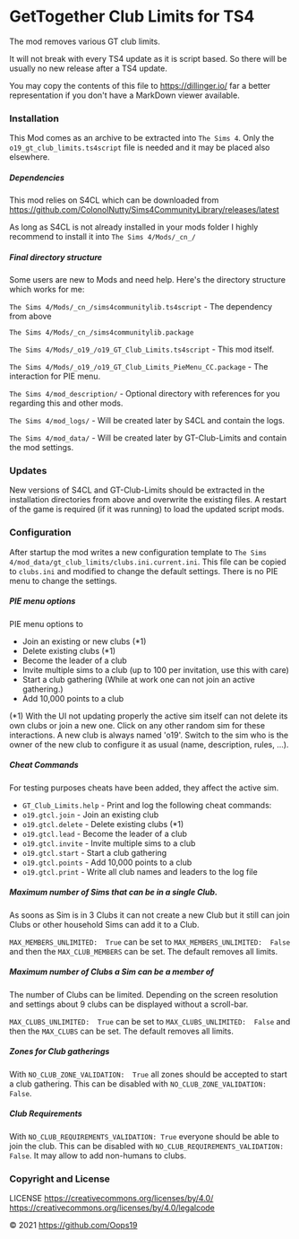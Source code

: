 #  GetTogether Club Limits for TS4
The mod removes various GT club limits.

It will not break with every TS4 update as it is script based. So there will be usually no new release after a TS4 update.

You may copy the contents of this file to https://dillinger.io/ far a better representation if you don't have a MarkDown viewer available.

### Installation
This Mod comes as an archive to be extracted into `The Sims 4`. Only the `o19_gt_club_limits.ts4script` file is needed and it may be placed also elsewhere.

##### Dependencies
This mod relies on S4CL which can be downloaded from https://github.com/ColonolNutty/Sims4CommunityLibrary/releases/latest

As long as S4CL is not already installed in your mods folder I highly recommend to install it into `The Sims 4/Mods/_cn_/`

##### Final directory structure
Some users are new to Mods and need help. Here's the directory structure which works for me:

`The Sims 4/Mods/_cn_/sims4communitylib.ts4script` - The dependency from above

`The Sims 4/Mods/_cn_/sims4communitylib.package`

`The Sims 4/Mods/_o19_/o19_GT_Club_Limits.ts4script` - This mod itself.

`The Sims 4/Mods/_o19_/o19_GT_Club_Limits_PieMenu_CC.package` - The interaction for PIE menu.

`The Sims 4/mod_description/` - Optional directory with references for you regarding this and other mods.

`The Sims 4/mod_logs/` - Will be created later by S4CL and contain the logs.

`The Sims 4/mod_data/` - Will be created later by GT-Club-Limits and contain the mod settings.

### Updates
New versions of S4CL and GT-Club-Limits should be extracted in the installation directories from above and overwrite the existing files.
A restart of the game is required (if it was running) to load the updated script mods. 
 
### Configuration
After startup the mod writes a new configuration template to `The Sims 4/mod_data/gt_club_limits/clubs.ini.current.ini`. This file can be copied to `clubs.ini` and modified to change the default settings.
There is no PIE menu to change the settings.

##### PIE menu options
PIE menu options to
* Join an existing or new clubs (*1)
* Delete existing clubs (*1)
* Become the leader of a club
* Invite multiple sims to a club (up to 100 per invitation, use this with care)
* Start a club gathering (While at work one can not join an active gathering.)
* Add 10,000 points to a club

(*1) With the UI not updating properly the active sim itself can not delete its own clubs or join a new one. Click on any other random sim for these interactions.
A new club is always named 'o19'. Switch to the sim who is the owner of the new club to configure it as usual (name, description, rules, ...).

##### Cheat Commands #####
For testing purposes cheats have been added, they affect the active sim.
* `GT_Club_Limits.help` - Print and log the following cheat commands:
* `o19.gtcl.join` - Join an existing club
* `o19.gtcl.delete` - Delete existing clubs (*1)
* `o19.gtcl.lead` - Become the leader of a club
* `o19.gtcl.invite` - Invite multiple sims to a club
* `o19.gtcl.start` - Start a club gathering
* `o19.gtcl.points` - Add 10,000 points to a club
* `o19.gtcl.print` - Write all club names and leaders to the log file

##### Maximum number of Sims that can be in a single Club.
As soons as Sim is in 3 Clubs it can not create a new Club but it still can join Clubs or other household Sims can add it to a Club.

`MAX_MEMBERS_UNLIMITED:  True` can be set to `MAX_MEMBERS_UNLIMITED:  False` and then the `MAX_CLUB_MEMBERS` can be set. The default removes all limits.

##### Maximum number of Clubs a Sim can be a member of
The number of Clubs can be limited. Depending on the screen resolution and settings about 9 clubs can be displayed without a scroll-bar.

`MAX_CLUBS_UNLIMITED:  True` can be set to `MAX_CLUBS_UNLIMITED:  False` and then the `MAX_CLUBS` can be set. The default removes all limits.

##### Zones for Club gatherings
With `NO_CLUB_ZONE_VALIDATION:  True` all zones should be accepted to start a club gathering. This can be disabled with `NO_CLUB_ZONE_VALIDATION: False`.

##### Club Requirements
With `NO_CLUB_REQUIREMENTS_VALIDATION: True` everyone should be able to join the club. This can be disabled with `NO_CLUB_REQUIREMENTS_VALIDATION: False`. It may allow to add non-humans to clubs.

### Copyright and License
LICENSE https://creativecommons.org/licenses/by/4.0/ https://creativecommons.org/licenses/by/4.0/legalcode

© 2021 https://github.com/Oops19
